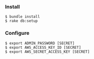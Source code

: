 ### Install

```
$ bundle install
$ rake db:setup
```

### Configure

```
$ export ADMIN_PASSWORD [SECRET]
$ export AWS_ACCESS_KEY_ID [SECRET]
$ export AWS_SECRET_ACCESS_KEY [SECRET]
```

